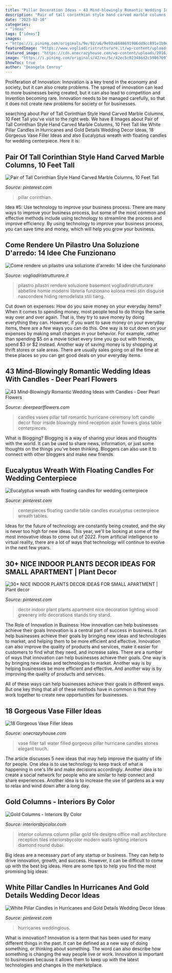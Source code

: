 ```yaml
---
title: "Pillar Decoration Ideas ~ 43 Mind-blowingly Romantic Wedding Ideas With Candles"
description: "Pair of tall corinthian style hand carved marble columns, 10 feet tall"
date: "2023-02-16"
categories:
- "ideas"
tags: ["ideas"]
images:
- "https://i.pinimg.com/originals/9e/92/a6/9e92a6848691906dd9cc891e1b9e310b.jpg"
featuredImage: "https://www.vogliadiristrutturare.it/wp-content/uploads/2017/08/pilastro-con-mensole-per-libri.jpg"
featured_image: "https://cdn.onecrazyhouse.com/wp-content/uploads/2016/04/vase-filler-ideas-3.jpg"
image: "https://i.pinimg.com/originals/42/ec/5c/42ec5c023486d2c59867097353ed4561.jpg"
ShowToc: true
author: "Deangelo Conroy"
---
```



Proliferation of Innovation:
Innovation is a key trend in the economy and society, but it can also create problems. The spread of innovation can lead to more businesses being created, but it can also lead to competition and Invention becoming rare. Innovation needs to be managed carefully, so that it does not create new problems for society or for businesses.

	

		
searching about Pair of Tall Corinthian Style Hand Carved Marble Columns, 10 Feet Tall you've visit to the right web. We have 8 Images about Pair of Tall Corinthian Style Hand Carved Marble Columns, 10 Feet Tall like White Pillar Candles in Hurricanes and Gold Details Wedding Decor Ideas, 18 Gorgeous Vase Filler Ideas and also Eucalyptus wreath with floating candles for wedding centerpiece. Here it is:
		
    
## Pair Of Tall Corinthian Style Hand Carved Marble Columns, 10 Feet Tall

<img loading=lazy src="https://i.pinimg.com/736x/34/64/bf/3464bf21ddf2135de93c1939e965a534.jpg" onerror="this.onerror=null;this.src='https://tse4.mm.bing.net/th?id=OIP.SE91-GknG4VZyMXZiRweRQHaLH&amp;pid=15.1';" alt="Pair of Tall Corinthian Style Hand Carved Marble Columns, 10 Feet Tall">

_Source: pinterest.com_

>pillar corinthian. 

	

Idea #5: Use technology to improve your business process.
There are many ways to improve your business process, but some of the most common and effective methods include using technology to streamline the process and improve efficiency. By using technology to improve your business process, you can save time and money, which will help you grow your business.

    
## Come Rendere Un Pilastro Una Soluzione D&#039;arredo: 14 Idee Che Funzionano

<img loading=lazy src="https://www.vogliadiristrutturare.it/wp-content/uploads/2017/08/pilastro-con-mensole-per-libri.jpg" onerror="this.onerror=null;this.src='https://tse1.mm.bing.net/th?id=OIP.ZIGAqfm2qsj0G_znSneE-AAAAA&amp;pid=15.1';" alt="Come rendere un pilastro una soluzione d&#039;arredo: 14 idee che funzionano">

_Source: vogliadiristrutturare.it_

>pilastro pilastri rendere soluzione basement vogliadiristrutturare abbellire homie moderni libreria funzionano kolona mesi stin disguise nascondere hiding remodelista stili tiang. 

	

Cut down on expenses: How do you save money on your everyday items?
When it comes to spending money, most people tend to do things the same way over and over again. That is, they try to save money by doing everything they can. However, if you want to save money on your everyday items, there are a few ways you can do this. One way is to cut down on your expenses by making small changes in your behavior. For example, rather than spending $5 on a movie ticket every time you go out with friends, spend $3 or $2 instead. Another way of saving money is by shopping at thrift stores or sale areas. There are usually sales going on all the time at these places so you can get good deals on your everyday items.

    
## 43 Mind-Blowingly Romantic Wedding Ideas With Candles - Deer Pearl Flowers

<img loading=lazy src="https://www.deerpearlflowers.com/wp-content/uploads/2015/04/pillar-candles-in-hurricane-vases.jpg" onerror="this.onerror=null;this.src='https://tse4.mm.bing.net/th?id=OIP.MTJ8qWMZxpvqXgNV1fhe3wHaLI&amp;pid=15.1';" alt="43 Mind-Blowingly Romantic Wedding Ideas with Candles - Deer Pearl Flowers">

_Source: deerpearlflowers.com_

>candles vases pillar tall romantic hurricane ceremony loft candle decor floor inside blowingly mind reception aisle flowers glass table centerpieces. 

	

What is Blogging?
Blogging is a way of sharing your ideas and thoughts with the world. It can be used to share news, information, or just some thoughts on the things you’ve been thinking. Bloggers can also use it to connect with other bloggers and make new friends.

    
## Eucalyptus Wreath With Floating Candles For Wedding Centerpiece

<img loading=lazy src="https://i.pinimg.com/736x/f9/fa/ff/f9faff5645aba781931f166bc8b11af0.jpg" onerror="this.onerror=null;this.src='https://tse4.mm.bing.net/th?id=OIP.iPjX7euc2J53GEQWEBoFjQAAAA&amp;pid=15.1';" alt="Eucalyptus wreath with floating candles for wedding centerpiece">

_Source: pinterest.com_

>centerpieces floating candle table candles eucalyptus centerpiece wreath tables. 

	

Ideas for the future of technology are constantly being created, and the sky is never too high for new ideas. This year, we'll be looking at some of the most innovative ideas to come out of 2022. From artificial intelligence to virtual reality, there are a lot of ways that technology will continue to evolve in the next few years.

    
## 30+ NICE INDOOR PLANTS DECOR IDEAS FOR SMALL APARTMENT | Plant Decor

<img loading=lazy src="https://i.pinimg.com/originals/42/ec/5c/42ec5c023486d2c59867097353ed4561.jpg" onerror="this.onerror=null;this.src='https://tse2.mm.bing.net/th?id=OIP.I4T5PZYHNiJV8gLwttyhUwHaKk&amp;pid=15.1';" alt="30+ NICE INDOOR PLANTS DECOR IDEAS FOR SMALL APARTMENT | Plant decor">

_Source: pinterest.com_

>decor indoor plant plants apartment nice decoration lighting wood greenery info decorations stands tiny stand. 

	

The Role of Innovation in Business: How innovation can help businesses achieve their goals
Innovation is a central part of success in business. It can help businesses achieve their goals by bringing new ideas and technologies to market, and helping them to be more efficient and effective. Innovation can also improve the quality of products and services, make it easier for customers to find what they need, and increase sales.
There are a number of ways that innovation can help businesses achieve their goals. One way is by bringing new ideas and technologies to market. Another way is by helping businesses be more efficient and effective. And another way is by improving the quality of products and services.

All of these ways can help businesses achieve their goals in different ways. But one key thing that all of these methods have in common is that they work together to create new opportunities for businesses.

    
## 18 Gorgeous Vase Filler Ideas

<img loading=lazy src="https://cdn.onecrazyhouse.com/wp-content/uploads/2016/04/vase-filler-ideas-3.jpg" onerror="this.onerror=null;this.src='https://tse4.mm.bing.net/th?id=OIP.KII8N_gKYMmFB9vyROXMiwAAAA&amp;pid=15.1';" alt="18 Gorgeous Vase Filler Ideas">

_Source: onecrazyhouse.com_

>vase filler tall water filled gorgeous pillar hurricane candles stones elegant touch. 

	

The article discusses 5 new ideas that may help improve the quality of life for people. One idea is to use technology to keep track of what is happening in one's life and make decisions accordingly. Another idea is to create a social network for people who are similar to help connect and share experiences. Another idea is to increase the use of gardens as a way to relax and wind down after a long day.

    
## Gold Columns - Interiors By Color

<img loading=lazy src="http://www.interiorsbycolor.com/wp-content/uploads/2014/12/31-600x800.jpg" onerror="this.onerror=null;this.src='https://tse2.mm.bing.net/th?id=OIP.GckvlyAPqJXVLubWVsaVLwHaJ4&amp;pid=15.1';" alt="Gold Columns - Interiors By Color">

_Source: interiorsbycolor.com_

>interior columns column pillar gold tile designs office mall architecture reception tiles interiorsbycolor modern walls lighting interiors diamond round dubai. 

	

Big ideas are a necessary part of any startup or business. They can help to drive innovation, growth, and success. However, it can be difficult to come up with the best big ideas. Here are some tips to help you find the most promising big ideas: 

    
## White Pillar Candles In Hurricanes And Gold Details Wedding Decor Ideas

<img loading=lazy src="https://i.pinimg.com/originals/9e/92/a6/9e92a6848691906dd9cc891e1b9e310b.jpg" onerror="this.onerror=null;this.src='https://tse4.mm.bing.net/th?id=OIP.nIfEntpIYqheZPfHOB7YoQHaLG&amp;pid=15.1';" alt="White Pillar Candles in Hurricanes and Gold Details Wedding Decor Ideas">

_Source: pinterest.com_

>hurricanes weddingious. 

	

What is innovation?
Innovation is a term that has been used for many different things in the past. It can be defined as a new way of doing something, or thinking about something. The word can also describe how something is changing the way people live or work. Innovation is important to businesses because it allows them to keep up with the latest technologies and changes in the marketplace.

